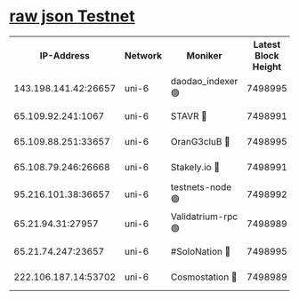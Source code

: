 [raw json Testnet](https://rpc-check.junot.stavr.tech/junot/rpc-junot-result.json)
=


<table><tr><th>IP-Address</th><th>Network</th><th>Moniker</th><th>Latest Block Height</th><th>Earliest Block Height</th><th>Catching Up</th><th>Tx Index</th><th>Voting Power</th><th>Scan Time</th></tr><tr><td>143.198.141.42:26657</td><td>uni-6</td><td>daodao_indexer 🟢</td><td>7498995</td><td>1</td><td>False</td><td>off</td><td>0</td><td>2024-01-29T21:19:40.449784638UTC</td></tr><tr><td>65.109.92.241:1067</td><td>uni-6</td><td>STAVR 🔴</td><td>7498991</td><td>1138541</td><td>False</td><td>on</td><td>6053</td><td>2024-01-29T21:19:30.249913645UTC</td></tr><tr><td>65.109.88.251:33657</td><td>uni-6</td><td>OranG3cluB 🔴</td><td>7498995</td><td>1138541</td><td>False</td><td>on</td><td>11</td><td>2024-01-29T21:19:44.966535417UTC</td></tr><tr><td>65.108.79.246:26668</td><td>uni-6</td><td>Stakely.io 🔴</td><td>7498991</td><td>1570872</td><td>False</td><td>on</td><td>1691887</td><td>2024-01-29T21:19:30.581332957UTC</td></tr><tr><td>95.216.101.38:36657</td><td>uni-6</td><td>testnets-node 🟢</td><td>7498992</td><td>1615130</td><td>False</td><td>on</td><td>0</td><td>2024-01-29T21:19:33.117312786UTC</td></tr><tr><td>65.21.94.31:27957</td><td>uni-6</td><td>Validatrium-rpc 🟢</td><td>7498989</td><td>2943363</td><td>False</td><td>on</td><td>0</td><td>2024-01-29T21:19:25.753252775UTC</td></tr><tr><td>65.21.74.247:23657</td><td>uni-6</td><td>#SoloNation 🔴</td><td>7498995</td><td>5208001</td><td>False</td><td>on</td><td>112</td><td>2024-01-29T21:19:39.556716724UTC</td></tr><tr><td>222.106.187.14:53702</td><td>uni-6</td><td>Cosmostation 🔴</td><td>7498989</td><td>7473037</td><td>False</td><td>on</td><td>109003</td><td>2024-01-29T21:19:23.333996206UTC</td></tr></table>
